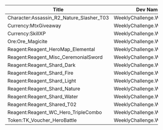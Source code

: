 | Title | Dev Name | Quantity | Currency |  Price |
| ----- | -------- | -------- | -------- |  ----- |
| Character:Assassin_R2_Nature_Slasher_T03 | WeeklyChallenge.WCStore.14 | -1 | Reagent:WCCoins | Reagent:WCCoins | 20 |
| Currency:MtxGiveaway | WeeklyChallenge.WCStore.08 | -1 | Reagent:WCCoins | Reagent:WCCoins | 75 |
| Currency:SkillXP | WeeklyChallenge.WCStore.02 | -1 | Reagent:WCCoins | Reagent:WCCoins | 3 |
| Ore:Ore_Magicite | WeeklyChallenge.WCStore.09 | -1 | Reagent:WCCoins | Reagent:WCCoins | 6 |
| Reagent:Reagent_HeroMap_Elemental | WeeklyChallenge.WCStore.10 | -1 | Reagent:WCCoins | Reagent:WCCoins | 50 |
| Reagent:Reagent_Misc_CeremonialSword | WeeklyChallenge.WCStore.11 | -1 | Reagent:WCCoins | Reagent:WCCoins | 10 |
| Reagent:Reagent_Shard_Dark | WeeklyChallenge.WCStore.07 | -1 | Reagent:WCCoins | Reagent:WCCoins | 10 |
| Reagent:Reagent_Shard_Fire | WeeklyChallenge.WCStore.03 | -1 | Reagent:WCCoins | Reagent:WCCoins | 10 |
| Reagent:Reagent_Shard_Light | WeeklyChallenge.WCStore.06 | -1 | Reagent:WCCoins | Reagent:WCCoins | 10 |
| Reagent:Reagent_Shard_Nature | WeeklyChallenge.WCStore.04 | -1 | Reagent:WCCoins | Reagent:WCCoins | 10 |
| Reagent:Reagent_Shard_Water | WeeklyChallenge.WCStore.05 | -1 | Reagent:WCCoins | Reagent:WCCoins | 10 |
| Reagent:Reagent_Shared_T02 | WeeklyChallenge.WCStore.01 | -1 | Reagent:WCCoins | Reagent:WCCoins | 1 |
| Reagent:Reagent_WC_Hero_TripleCombo | WeeklyChallenge.WCStore.12 | -1 | Reagent:WCCoins | Reagent:WCCoins | 5 |
| Token:TK_Voucher_HeroBattle | WeeklyChallenge.WCStore.13 | -1 | Reagent:WCCoins | Reagent:WCCoins | 5 |
